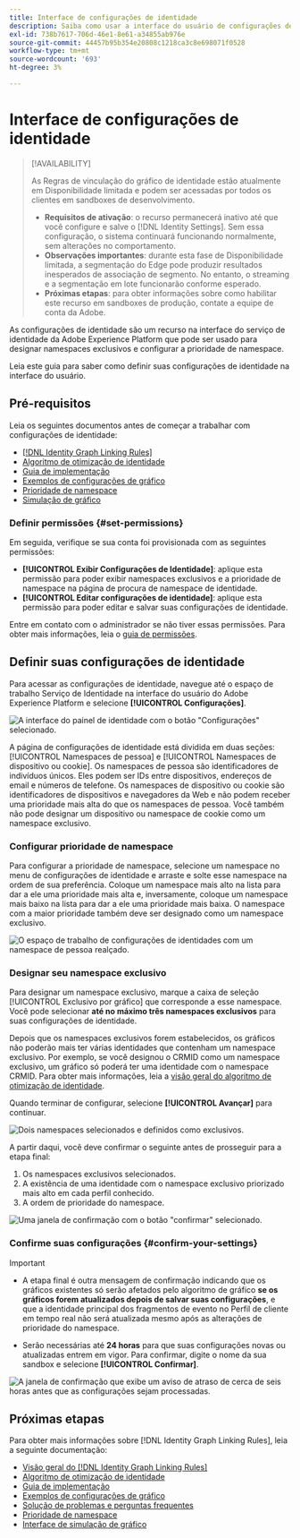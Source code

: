 ```yaml
---
title: Interface de configurações de identidade
description: Saiba como usar a interface do usuário de configurações de identidade.
exl-id: 738b7617-706d-46e1-8e61-a34855ab976e
source-git-commit: 44457b95b354e20808c1218ca3c8e698071f0528
workflow-type: tm+mt
source-wordcount: '693'
ht-degree: 3%

---
```


# Interface de configurações de identidade

>[!AVAILABILITY]
>
>As Regras de vinculação do gráfico de identidade estão atualmente em Disponibilidade limitada e podem ser acessadas por todos os clientes em sandboxes de desenvolvimento.
>
>* **Requisitos de ativação**: o recurso permanecerá inativo até que você configure e salve o [!DNL Identity Settings]. Sem essa configuração, o sistema continuará funcionando normalmente, sem alterações no comportamento.
>* **Observações importantes**: durante esta fase de Disponibilidade limitada, a segmentação do Edge pode produzir resultados inesperados de associação de segmento. No entanto, o streaming e a segmentação em lote funcionarão conforme esperado.
>* **Próximas etapas**: para obter informações sobre como habilitar este recurso em sandboxes de produção, contate a equipe de conta da Adobe.

As configurações de identidade são um recurso na interface do serviço de identidade da Adobe Experience Platform que pode ser usado para designar namespaces exclusivos e configurar a prioridade de namespace.

Leia este guia para saber como definir suas configurações de identidade na interface do usuário.

## Pré-requisitos

Leia os seguintes documentos antes de começar a trabalhar com configurações de identidade:

* [[!DNL Identity Graph Linking Rules]](./overview.md)
* [Algoritmo de otimização de identidade](./identity-optimization-algorithm.md)
* [Guia de implementação](./implementation-guide.md)
* [Exemplos de configurações de gráfico](./example-configurations.md)
* [Prioridade de namespace](./namespace-priority.md)
* [Simulação de gráfico](./graph-simulation.md)

### Definir permissões {#set-permissions}

Em seguida, verifique se sua conta foi provisionada com as seguintes permissões:

* **[!UICONTROL Exibir Configurações de Identidade]**: aplique esta permissão para poder exibir namespaces exclusivos e a prioridade de namespace na página de procura de namespace de identidade.
* **[!UICONTROL Editar configurações de identidade]**: aplique esta permissão para poder editar e salvar suas configurações de identidade.

Entre em contato com o administrador se não tiver essas permissões. Para obter mais informações, leia o [guia de permissões](../../access-control/abac/ui/permissions.md).

## Definir suas configurações de identidade

Para acessar as configurações de identidade, navegue até o espaço de trabalho Serviço de Identidade na interface do usuário do Adobe Experience Platform e selecione **[!UICONTROL Configurações]**.

![A interface do painel de identidade com o botão &quot;Configurações&quot; selecionado.](../images/rules/dashboard.png)

A página de configurações de identidade está dividida em duas seções: [!UICONTROL Namespaces de pessoa] e [!UICONTROL Namespaces de dispositivo ou cookie]. Os namespaces de pessoa são identificadores de indivíduos únicos. Eles podem ser IDs entre dispositivos, endereços de email e números de telefone. Os namespaces de dispositivo ou cookie são identificadores de dispositivos e navegadores da Web e não podem receber uma prioridade mais alta do que os namespaces de pessoa. Você também não pode designar um dispositivo ou namespace de cookie como um namespace exclusivo.

### Configurar prioridade de namespace

Para configurar a prioridade de namespace, selecione um namespace no menu de configurações de identidade e arraste e solte esse namespace na ordem de sua preferência. Coloque um namespace mais alto na lista para dar a ele uma prioridade mais alta e, inversamente, coloque um namespace mais baixo na lista para dar a ele uma prioridade mais baixa. O namespace com a maior prioridade também deve ser designado como um namespace exclusivo.

![O espaço de trabalho de configurações de identidades com um namespace de pessoa realçado.](../images/rules/namespace-priority.png)

### Designar seu namespace exclusivo

Para designar um namespace exclusivo, marque a caixa de seleção [!UICONTROL Exclusivo por gráfico] que corresponde a esse namespace. Você pode selecionar **até no máximo três namespaces exclusivos** para suas configurações de identidade.

Depois que os namespaces exclusivos forem estabelecidos, os gráficos não poderão mais ter várias identidades que contenham um namespace exclusivo. Por exemplo, se você designou o CRMID como um namespace exclusivo, um gráfico só poderá ter uma identidade com o namespace CRMID. Para obter mais informações, leia a [visão geral do algoritmo de otimização de identidade](./identity-optimization-algorithm.md#unique-namespace).

Quando terminar de configurar, selecione **[!UICONTROL Avançar]** para continuar.

![Dois namespaces selecionados e definidos como exclusivos.](../images/rules/unique-namespace.png)

A partir daqui, você deve confirmar o seguinte antes de prosseguir para a etapa final:

1. Os namespaces exclusivos selecionados.
2. A existência de uma identidade com o namespace exclusivo priorizado mais alto em cada perfil conhecido.
3. A ordem de prioridade do namespace.

![Uma janela de confirmação com o botão &quot;confirmar&quot; selecionado.](../images/rules/confirmation.png)

### Confirme suas configurações {#confirm-your-settings}

>[!IMPORTANT]
>
>* A etapa final é outra mensagem de confirmação indicando que os gráficos existentes só serão afetados pelo algoritmo de gráfico **se os gráficos forem atualizados depois de salvar suas configurações**, e que a identidade principal dos fragmentos de evento no Perfil de cliente em tempo real não será atualizada mesmo após as alterações de prioridade do namespace.
>
>* Serão necessárias até **24 horas** para que suas configurações novas ou atualizadas entrem em vigor. Para confirmar, digite o nome da sua sandbox e selecione **[!UICONTROL Confirmar]**.

![A janela de confirmação que exibe um aviso de atraso de cerca de seis horas antes que as configurações sejam processadas.](../images/rules/complete.png)

## Próximas etapas

Para obter mais informações sobre [!DNL Identity Graph Linking Rules], leia a seguinte documentação:

* [Visão geral do [!DNL Identity Graph Linking Rules]](./overview.md)
* [Algoritmo de otimização de identidade](./identity-optimization-algorithm.md)
* [Guia de implementação](./implementation-guide.md)
* [Exemplos de configurações de gráfico](./example-configurations.md)
* [Solução de problemas e perguntas frequentes](./troubleshooting.md)
* [Prioridade de namespace](./namespace-priority.md)
* [Interface de simulação de gráfico](./graph-simulation.md)